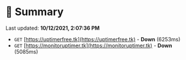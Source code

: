 # 📖 Summary
Last updated: **10/12/2021, 2:07:36 PM**

- `GET` [https://uptimerfree.tk](https://uptimerfree.tk) - **Down** (6253ms)
- `GET` [https://monitoruptimer.tk](https://monitoruptimer.tk) - **Down** (5085ms)

